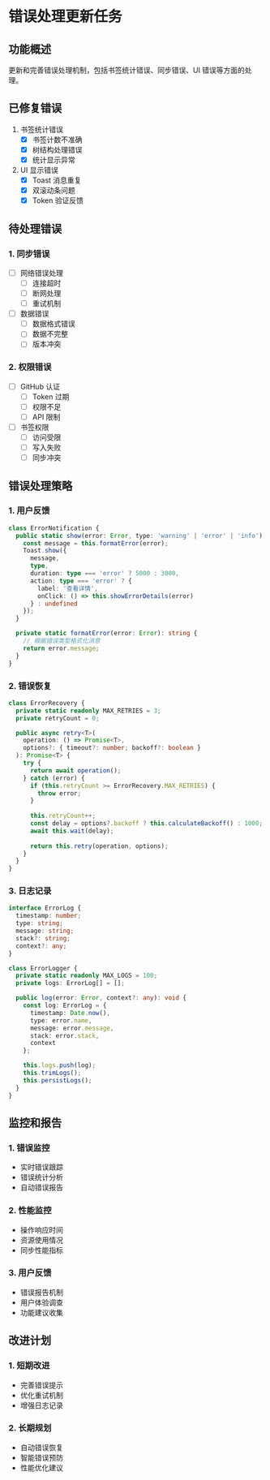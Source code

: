 # 错误处理更新任务

## 功能概述
更新和完善错误处理机制，包括书签统计错误、同步错误、UI 错误等方面的处理。

## 已修复错误
1. 书签统计错误
   - [x] 书签计数不准确
   - [x] 树结构处理错误
   - [x] 统计显示异常

2. UI 显示错误
   - [x] Toast 消息重复
   - [x] 双滚动条问题
   - [x] Token 验证反馈

## 待处理错误

### 1. 同步错误
- [ ] 网络错误处理
  - [ ] 连接超时
  - [ ] 断网处理
  - [ ] 重试机制

- [ ] 数据错误
  - [ ] 数据格式错误
  - [ ] 数据不完整
  - [ ] 版本冲突

### 2. 权限错误
- [ ] GitHub 认证
  - [ ] Token 过期
  - [ ] 权限不足
  - [ ] API 限制

- [ ] 书签权限
  - [ ] 访问受限
  - [ ] 写入失败
  - [ ] 同步冲突

## 错误处理策略

### 1. 用户反馈
```typescript
class ErrorNotification {
  public static show(error: Error, type: 'warning' | 'error' | 'info'): void {
    const message = this.formatError(error);
    Toast.show({
      message,
      type,
      duration: type === 'error' ? 5000 : 3000,
      action: type === 'error' ? {
        label: '查看详情',
        onClick: () => this.showErrorDetails(error)
      } : undefined
    });
  }

  private static formatError(error: Error): string {
    // 根据错误类型格式化消息
    return error.message;
  }
}
```

### 2. 错误恢复
```typescript
class ErrorRecovery {
  private static readonly MAX_RETRIES = 3;
  private retryCount = 0;

  public async retry<T>(
    operation: () => Promise<T>,
    options?: { timeout?: number; backoff?: boolean }
  ): Promise<T> {
    try {
      return await operation();
    } catch (error) {
      if (this.retryCount >= ErrorRecovery.MAX_RETRIES) {
        throw error;
      }
      
      this.retryCount++;
      const delay = options?.backoff ? this.calculateBackoff() : 1000;
      await this.wait(delay);
      
      return this.retry(operation, options);
    }
  }
}
```

### 3. 日志记录
```typescript
interface ErrorLog {
  timestamp: number;
  type: string;
  message: string;
  stack?: string;
  context?: any;
}

class ErrorLogger {
  private static readonly MAX_LOGS = 100;
  private logs: ErrorLog[] = [];

  public log(error: Error, context?: any): void {
    const log: ErrorLog = {
      timestamp: Date.now(),
      type: error.name,
      message: error.message,
      stack: error.stack,
      context
    };

    this.logs.push(log);
    this.trimLogs();
    this.persistLogs();
  }
}
```

## 监控和报告

### 1. 错误监控
- 实时错误跟踪
- 错误统计分析
- 自动错误报告

### 2. 性能监控
- 操作响应时间
- 资源使用情况
- 同步性能指标

### 3. 用户反馈
- 错误报告机制
- 用户体验调查
- 功能建议收集

## 改进计划

### 1. 短期改进
- 完善错误提示
- 优化重试机制
- 增强日志记录

### 2. 长期规划
- 自动错误恢复
- 智能错误预防
- 性能优化建议 